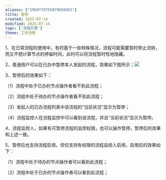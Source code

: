 ```yaml
---
aliases: ["1969779755879050482"]
title: 暂停
created: 2025-07-14
modified: 2025-07-14
tags: ['流程引擎']
theme: 工作流程
---
```


1、在日常流程的使用中，有时基于一些特殊情况，流程可能需要暂时停止流转，而又不想计算节点的停留时间，此时可以将流程暂时性地隐藏。

2、普通用户可以在已办中暂停本人发起的流程，效果如下图所示；![](01278b30c68d8eadf5db7c541f72bcc2.jpg)

3、暂停后的效果如下：

（1）流程中处于已办的节点操作者看不到此流程；

（2）流程中处于待办的节点操作者看不到此流程；

（3）发起人的已办流程列表中该流程的“当前状况”显示为暂停；

（4）流程监控人在流程监控中可以看到该流程，并且“当前状况”显示为暂停。

4、流程监控人，如果有可暂停流程的监控权限，也可以操作暂停，暂停后的效果和上述一致。

5、暂停后也支持流程启用，但仅支持有权限的流程监控人启用，启用后的效果如下：

（1）流程中处于待办的节点操作者可以看到此流程；

（2）流程中处于已办的节点操作者可以看到此流程；